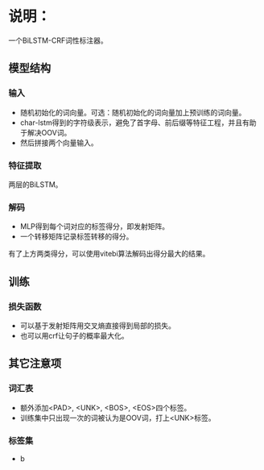 # 说明：

一个BiLSTM-CRF词性标注器。

## 模型结构

### 输入

- 随机初始化的词向量。可选：随机初始化的词向量加上预训练的词向量。
- char-lstm得到的字符级表示，避免了首字母、前后缀等特征工程，并且有助于解决OOV词。
- 然后拼接两个向量输入。

### 特征提取

两层的BiLSTM。

### 解码

- MLP得到每个词对应的标签得分，即发射矩阵。
- 一个转移矩阵记录标签转移的得分。

有了上方两类得分，可以使用vitebi算法解码出得分最大的结果。

## 训练

### 损失函数

- 可以基于发射矩阵用交叉熵直接得到局部的损失。
- 也可以用crf让句子的概率最大化。

## 其它注意项

### 词汇表

- 额外添加\<PAD\>, \<UNK\>, \<BOS\>, \<EOS\>四个标签。
- 训练集中只出现一次的词被认为是OOV词，打上\<UNK\>标签。

### 标签集
- b